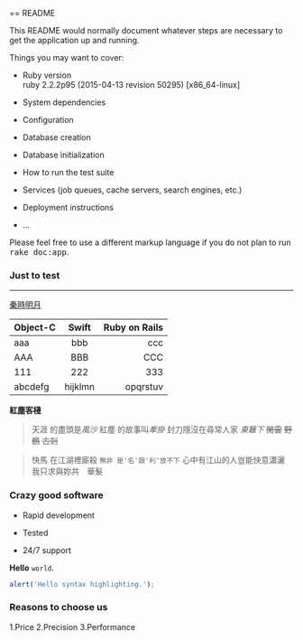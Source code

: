 == README

This README would normally document whatever steps are necessary to get the
application up and running.

Things you may want to cover:

* Ruby version
<br>ruby 2.2.2p95 (2015-04-13 revision 50295) [x86_64-linux]

* System dependencies

* Configuration

* Database creation

* Database initialization

* How to run the test suite

* Services (job queues, cache servers, search engines, etc.)

* Deployment instructions

* ...


Please feel free to use a different markup language if you do not plan to run
<tt>rake doc:app</tt>.

### Just to test
---
[秦時明月](http://example.com/)

| Object-C  | Swift  | Ruby on Rails |
| :------------ |:---------------:| -----:|
| aaa      | bbb | ccc |
| AAA      | BBB        |   CCC |
| 111 | 222        |    333 |
| abcdefg | hijklmn        |    opqrstuv |


**紅塵客棧**
> 天涯 的盡頭是*風沙*
> 紅塵 的故事叫*牽掛*
> 封刀隱沒在尋常人家 *東籬下*
> ~~閒雲~~ ~~野鶴~~ ~~古剎~~

> 快馬 在江湖裡廝殺
> `無非 是'名'跟'利'放不下`
> 心中有江山的人豈能快意瀟灑
> 我只求與妳共　華髮

### Crazy good software
* Rapid development
+ Tested
- 24/7 support

**Hello** `world`.

```javascript
alert('Hello syntax highlighting.');
```
### Reasons to choose us
1.Price
2.Precision
3.Performance

